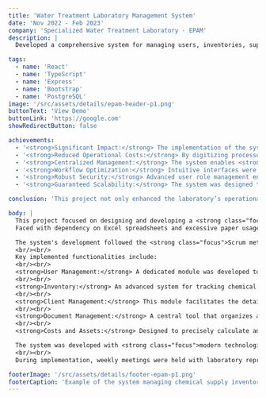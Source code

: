 ```yaml
---
title: 'Water Treatment Laboratory Management System'
date: 'Nov 2022 - Feb 2023'
company: 'Specialized Water Treatment Laboratory - EPAM'
description: |
  Developed a comprehensive system for managing users, inventories, supplies, and costs, significantly improving the laboratory's operational efficiency.

tags:
  - name: 'React'
  - name: 'TypeScript'
  - name: 'Express'
  - name: 'Bootstrap'
  - name: 'PostgreSQL'
image: '/src/assets/details/epam-header-p1.png'
buttonText: 'View Demo'
buttonLink: 'https://google.com'
showRedirectButton: false 

achievements:
  - '<strong>Significant Impact:</strong> The implementation of the system eliminated the reliance on Excel spreadsheets, improving <strong class="focus">data organization and security</strong>.'
  - '<strong>Reduced Operational Costs:</strong> By digitizing processes, the project achieved a <strong class="focus">notable reduction in paper usage</strong> and related expenses.'
  - '<strong>Centralized Management:</strong> The system enables <strong class="focus">comprehensive management</strong> of users, supplies, assets, and documents in a single platform.'
  - '<strong>Workflow Optimization:</strong> Intuitive interfaces were designed to <strong class="focus">enhance efficiency</strong> and minimize human errors.'
  - '<strong>Robust Security:</strong> Advanced user role management ensures controlled access to different sections of the system.'
  - '<strong>Guaranteed Scalability:</strong> The system was designed to accommodate <strong class="focus">future needs</strong> and additional modules.'

conclusion: 'This project not only enhanced the laboratory’s operational management but also represented a strategic advancement in the sustainability and digitalization of EPAM’s services, aligning with its mission and vision.'

body: |
  This project focused on designing and developing a <strong class="focus">comprehensive management system</strong> for the Specialized Water Treatment Laboratory of the Public Water Company of Manta (EPAM). <br/><br/>
  Faced with dependency on Excel spreadsheets and excessive paper usage, the need for a centralized system to manage multiple aspects of the laboratory—such as supplies, clients, assets, costs, and users—was identified.

  The system's development followed the <strong class="focus">Scrum methodology,</strong> enabling quick feedback cycles and continuous deliveries.
  <br/><br/>
  Key implemented functionalities include:
  <br/><br/>
  <strong>User Management:</strong> A dedicated module was developed to manage user roles and define custom permissions, ensuring controlled and secure access to each area of the system.
  <br/><br/>
  <strong>Inventory:</strong> An advanced system for tracking chemical supplies was implemented, with features for detailed queries, report generation, and notifications about critical inventory levels.
  <br/><br/>
  <strong>Client Management:</strong> This module facilitates the detailed registration of clients and services provided, offering a complete history of interactions and private transactions.
  <br/><br/>
  <strong>Document Management:</strong> A central tool that organizes all critical documents, ensuring their backup and accessibility to prevent information loss.
  <br/><br/>
  <strong>Costs and Assets:</strong> Designed to precisely calculate and monitor operational costs while managing laboratory assets to optimize resource utilization.

  The system was developed with <strong class="focus">modern technologies</strong> such as React for the frontend, TypeScript for static typing, Express for the backend, and PostgreSQL as the database. Additionally, Bootstrap was used for responsive design, along with advanced data security techniques.
  <br/><br/>
  During implementation, weekly meetings were held with laboratory representatives to ensure that the functionalities met the client’s <strong class="focus">specific requirements</strong>.

footerImage: '/src/assets/details/footer-epam-p1.png'
footerCaption: 'Example of the system managing chemical supply inventory.'
---
```

